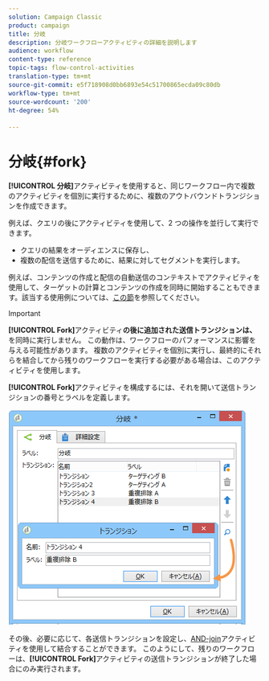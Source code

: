 ```yaml
---
solution: Campaign Classic
product: campaign
title: 分岐
description: 分岐ワークフローアクティビティの詳細を説明します
audience: workflow
content-type: reference
topic-tags: flow-control-activities
translation-type: tm+mt
source-git-commit: e5f718908d0bb6893e54c51700865ecda09c80db
workflow-type: tm+mt
source-wordcount: '200'
ht-degree: 54%

---
```



# 分岐{#fork}

**[!UICONTROL 分岐]**&#x200B;アクティビティを使用すると、同じワークフロー内で複数のアクティビティを個別に実行するために、複数のアウトバウンドトランジションを作成できます。

例えば、クエリの後にアクティビティを使用して、2 つの操作を並行して実行できます。

* クエリの結果をオーディエンスに保存し、
* 複数の配信を送信するために、結果に対してセグメントを実行します。

例えば、コンテンツの作成と配信の自動送信のコンテキストでアクティビティを使用して、ターゲットの計算とコンテンツの作成を同時に開始することもできます。該当する使用例については、[この節](../../delivery/using/automating-via-workflows.md#creating-the-delivery-and-its-content)を参照してください。

>[!IMPORTANT]
>
>**[!UICONTROL Fork]**&#x200B;アクティビティ&#x200B;**の後に追加された送信トランジションは、**&#x200B;を同時に実行しません。 この動作は、ワークフローのパフォーマンスに影響を与える可能性があります。 複数のアクティビティを個別に実行し、最終的にそれらを結合してから残りのワークフローを実行する必要がある場合は、このアクティビティを使用します。

**[!UICONTROL Fork]**&#x200B;アクティビティを構成するには、それを開いて送信トランジションの番号とラベルを定義します。

![](assets/s_user_segmentation_fork.png)

その後、必要に応じて、各送信トランジションを設定し、[AND-join](../../workflow/using/and-join.md)アクティビティを使用して結合することができます。 このようにして、残りのワークフローは、**[!UICONTROL Fork]**&#x200B;アクティビティの送信トランジションが終了した場合にのみ実行されます。
